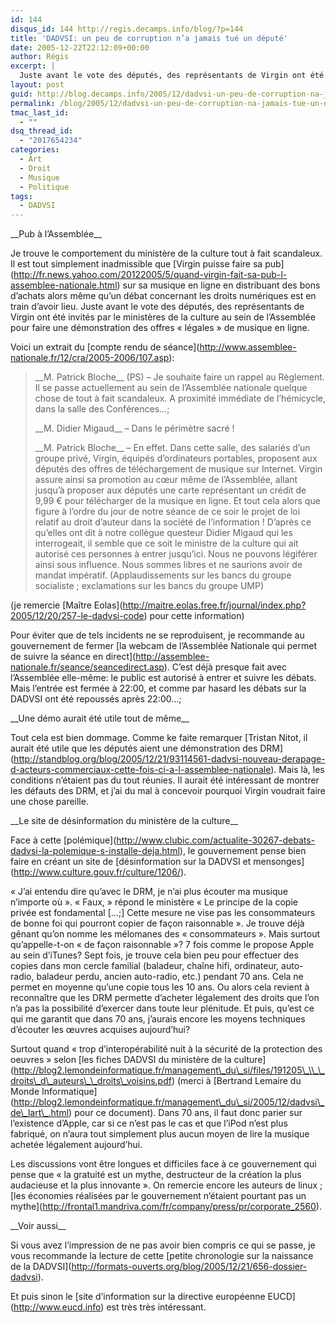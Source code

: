 ```yaml
---
id: 144
disqus_id: 144 http://regis.decamps.info/blog/?p=144
title: 'DADVSI: un peu de corruption n’a jamais tué un député'
date: 2005-12-22T22:12:09+00:00
author: Régis
excerpt: |
  Juste avant le vote des députés, des représentants de Virgin ont été invités par le minsitère de la culture au sein de l'Assemblée pour faire une démonstration des offres "légales" de musique en ligne.
layout: post
guid: http://blog.decamps.info/2005/12/dadvsi-un-peu-de-corruption-na-jamais-tue-un-depute/
permalink: /blog/2005/12/dadvsi-un-peu-de-corruption-na-jamais-tue-un-depute/
tmac_last_id:
  - ""
dsq_thread_id:
  - "2017654234"
categories:
  - Art
  - Droit
  - Musique
  - Politique
tags:
  - DADVSI
---
```

\_\_Pub à l’Assemblée\_\_
  
Je trouve le comportement du ministère de la culture tout à fait scandaleux. Il est tout simplement inadmissible que \[Virgin puisse faire sa pub\](http://fr.news.yahoo.com/20122005/5/quand-virgin-fait-sa-pub-l-assemblee-nationale.html) sur sa musique en ligne en distribuant des bons d’achats alors même qu’un débat concernant les droits numériques est en train d’avoir lieu. Juste avant le vote des députés, des représentants de Virgin ont été invités par le ministères de la culture au sein de l’Assemblée pour faire une démonstration des offres « légales » de musique en ligne. 

Voici un extrait du \[compte rendu de séance\](http://www.assemblee-nationale.fr/12/cra/2005-2006/107.asp):

> \_\_M. Patrick Bloche\_\_ (PS) – Je souhaite faire un rappel au Règlement. Il se passe actuellement au sein de l’Assemblée nationale quelque chose de tout à fait scandaleux. A proximité immédiate de l’hémicycle, dans la salle des Conférences…;
> 
> \_\_M. Didier Migaud\_\_ – Dans le périmètre sacré !
> 
> \_\_M. Patrick Bloche\_\_ – En effet. Dans cette salle, des salariés d’un groupe privé, Virgin, équipés d’ordinateurs portables, proposent aux députés des offres de téléchargement de musique sur Internet. Virgin assure ainsi sa promotion au cœur même de l’Assemblée, allant jusqu’à proposer aux députés une carte représentant un crédit de 9,99 € pour télécharger de la musique en ligne. Et tout cela alors que figure à l’ordre du jour de notre séance de ce soir le projet de loi relatif au droit d’auteur dans la société de l’information ! D’après ce qu’elles ont dit à notre collègue questeur Didier Migaud qui les interrogeait, il semble que ce soit le ministre de la culture qui ait autorisé ces personnes à entrer jusqu’ici. Nous ne pouvons légiférer ainsi sous influence. Nous sommes libres et ne saurions avoir de mandat impératif. (Applaudissements sur les bancs du groupe socialiste ; exclamations sur les bancs du groupe UMP) 

(je remercie \[Maître Eolas\](http://maitre.eolas.free.fr/journal/index.php?2005/12/20/257-le-dadvsi-code) pour cette information)

Pour éviter que de tels incidents ne se reproduisent, je recommande au gouvernement de fermer \[la webcam de l’Assemblée Nationale qui permet de suivre la séance en direct\](http://assemblee-nationale.fr/seance/seancedirect.asp). C’est déjà presque fait avec l’Assemblée elle-même: le public est autorisé à entrer et suivre les débats. Mais l’entrée est fermée à 22:00, et comme par hasard les débats sur la DADVSI ont été repoussés après 22:00…;

\_\_Une démo aurait été utile tout de même\_\_
  
Tout cela est bien dommage. Comme ke faite remarquer \[Tristan Nitot, il aurait été utile que les députés aient une démonstration des DRM\](http://standblog.org/blog/2005/12/21/93114561-dadvsi-nouveau-derapage-d-acteurs-commerciaux-cette-fois-ci-a-l-assemblee-nationale). Mais là, les conditions n’étaient pas du tout réunies. Il aurait été intéressant de montrer les défauts des DRM, et j’ai du mal à concevoir pourquoi Virgin voudrait faire une chose pareille.

\_\_Le site de désinformation du ministère de la culture\_\_
  
Face à cette \[polémique\](http://www.clubic.com/actualite-30267-debats-dadvsi-la-polemique-s-installe-deja.html), le gouvernement pense bien faire en créant un site de \[désinformation sur la DADVSI et mensonges\](http://www.culture.gouv.fr/culture/1206/).

« J’ai entendu dire qu’avec le DRM, je n’ai plus écouter ma musique n’importe où ». « Faux, » répond le ministère « Le principe de la copie privée est fondamental […;] Cette mesure ne vise pas les consommateurs de bonne foi qui pourront copier de façon raisonnable ». Je trouve déjà gênant qu’on nomme les mélomanes des « consommateurs ». Mais surtout qu’appelle-t-on « de façon raisonnable »? 7 fois comme le propose Apple au sein d’iTunes? Sept fois, je trouve cela bien peu pour effectuer des copies dans mon cercle familial (baladeur, chaîne hifi, ordinateur, auto-radio, baladeur perdu, ancien auto-radio, etc.) pendant 70 ans. Cela ne permet en moyenne qu’une copie tous les 10 ans. Ou alors cela revient à reconnaître que les DRM permette d’acheter légalement des droits que l’on n’a pas la possibilité d’exercer dans toute leur plénitude. Et puis, qu’est ce qui me garantit que dans 70 ans, j’aurais encore les moyens techniques d’écouter les œuvres acquises aujourd’hui?

Surtout quand « trop d’interopérabilité nuit à la sécurité de la protection des oeuvres » selon \[les fiches DADVSI du ministère de la culture\](http://blog2.lemondeinformatique.fr/management\_du\_si/files/191205\_\\_\_droits\_d\_auteurs\_\_droits\_voisins.pdf) (merci à \[Bertrand Lemaire du Monde Informatique\](http://blog2.lemondeinformatique.fr/management\_du\_si/2005/12/dadvsi\_de\_lart\_.html) pour ce document). Dans 70 ans, il faut donc parier sur l’existence d’Apple, car si ce n’est pas le cas et que l’iPod n’est plus fabriqué, on n’aura tout simplement plus aucun moyen de lire la musique achetée légalement aujourd’hui.

Les discussions vont être longues et difficiles face à ce gouvernement qui pense que « la gratuité est un mythe, destructeur de la création la plus audacieuse et la plus innovante ». On remercie encore les auteurs de linux ; \[les économies réalisées par le gouvernement n’étaient pourtant pas un mythe\](http://frontal1.mandriva.com/fr/company/press/pr/corporate_2560).

\_\_Voir aussi\_\_
  
Si vous avez l’impression de ne pas avoir bien compris ce qui se passe, je vous recommande la lecture de cette \[petite chronologie sur la naissance de la DADVSI\](http://formats-ouverts.org/blog/2005/12/21/656-dossier-dadvsi).

Et puis sinon le \[site d’information sur la directive européenne EUCD\](http://www.eucd.info) est très très intéressant.
